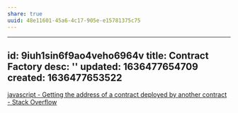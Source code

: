 ```yaml
---
share: true
uuid: 48e11601-45a6-4c17-905e-e15781375c75
---
```

---
id: 9iuh1sin6f9ao4veho6964v
title: Contract Factory
desc: ''
updated: 1636477654709
created: 1636477653522
---

[javascript - Getting the address of a contract deployed by another contract - Stack Overflow](https://stackoverflow.com/questions/42230532/getting-the-address-of-a-contract-deployed-by-another-contract)